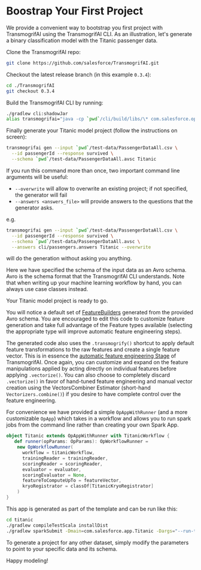 # Boostrap Your First Project

We provide a convenient way to bootstrap you first project with TransmogrifAI using the TransmogrifAI CLI.
As an illustration, let's generate a binary classification model with the Titanic passenger data.

Clone the TransmogrifAI repo:
```bash
git clone https://github.com/salesforce/TransmogrifAI.git
```
Checkout the latest release branch (in this example `0.3.4`):
```bash
cd ./TransmogrifAI
git checkout 0.3.4
```
Build the TransmogrifAI CLI by running:
```bash
./gradlew cli:shadowJar
alias transmogrifai="java -cp `pwd`/cli/build/libs/\* com.salesforce.op.cli.CLI"
```
Finally generate your Titanic model project (follow the instructions on screen):
```bash
transmogrifai gen --input `pwd`/test-data/PassengerDataAll.csv \
  --id passengerId --response survived \
  --schema `pwd`/test-data/PassengerDataAll.avsc Titanic
```  

If you run this command more than once, two important command line arguments will be useful:
- `--overwrite` will allow to overwrite an existing project; if not specified, the generator will fail
- `--answers <answers_file>` will provide answers to the questions that the generator asks.

e.g.
```bash
transmogrifai gen --input `pwd`/test-data/PassengerDataAll.csv \
  --id passengerId --response survived \
  --schema `pwd`/test-data/PassengerDataAll.avsc \
  --answers cli/passengers.answers Titanic --overwrite
```
will do the generation without asking you anything.

Here we have specified the schema of the input data as an Avro schema. Avro is the schema format that the TransmogrifAI CLI understands. Note that when writing up your machine learning workflow by hand, you can always use case classes instead.

Your Titanic model project is ready to go. 

You will notice a default set of [FeatureBuilders](../developer-guide#featurebuilders) generated from the provided Avro schema. You are encouraged to edit this code to customize feature generation and take full advantage of the Feature types available (selecting the appropriate type will improve automatic feature engineering steps).
 
The generated code also uses the ```.transmogrify()``` shortcut to apply default feature transformations to the raw features and create a single feature vector. This is in essence the [automatic feature engineering Stage](../autoML-capabilities#vectorizers-and-transmogrification) of TransmogrifAI. Once again, you can customize and expand on the feature manipulations applied by acting directly on individual features before applying ```.vectorize()```. You can also choose to completely discard ```.vectorize()``` in favor of hand-tuned feature engineering and manual vector creation using the VectorsCombiner Estimator (short-hand ```Vectorizers.combine()```) if you desire to have complete control over the feature engineering.

For convenience we have provided a simple `OpAppWithRunner` (and a more customizable `OpApp`) which takes in a workflow and allows you to run spark jobs from the command line rather than creating your own Spark App.

```scala
object Titanic extends OpAppWithRunner with TitanicWorkflow {
   def runner(opParams: OpParams): OpWorkflowRunner =
    new OpWorkflowRunner(
      workflow = titanicWorkflow,
      trainingReader = trainingReader,
      scoringReader = scoringReader,
      evaluator = evaluator,
      scoringEvaluator = None,
      featureToComputeUpTo = featureVector,
      kryoRegistrator = classOf[TitanicKryoRegistrator]
    )
}
```

This app is generated as part of the template and can be run like this:

```bash
cd titanic
./gradlew compileTestScala installDist
./gradlew sparkSubmit -Dmain=com.salesforce.app.Titanic -Dargs="--run-type=train --model-location=/tmp/titanic-model --read-location Passenger=`pwd`/../test-data/PassengerDataAll.csv"
```


To generate a project for any other dataset, simply modify the parameters to point to your specific data and its schema.

Happy modeling!
